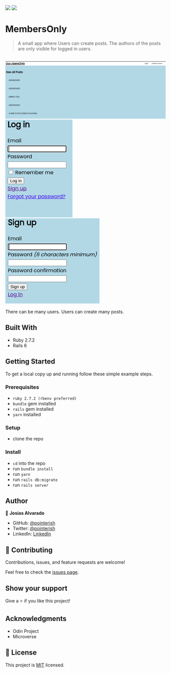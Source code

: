 ![](https://img.shields.io/badge/Microverse-blueviolet)
![](https://img.shields.io/badge/RoR-red)

# MembersOnly

> A small app where Users can create posts. The authors of the posts are only visible for logged in users.

<br/>

<img src="app/assets/images/main.png"/>
<img src="app/assets/images/login.png"/>
<img src="app/assets/images/signup.png"/>

There can be many users. Users can create many posts.

## Built With

- Ruby 2.7.2
- Rails 6

<!-- ## Live Demo

[Live Demo Link](https://livedemo.com) -->

## Getting Started

To get a local copy up and running follow these simple example steps.

### Prerequisites

- `ruby 2.7.2 (rbenv preferred)`
- `bundle` gem installed
- `rails` gem installed
- `yarn` installed

### Setup

- clone the repo

### Install

- `cd` into the repo
- run `bundle install`
- run `yarn`
- run `rails db:migrate`
- run `rails server`

## Author

👤 **Josias Alvarado**

- GitHub: [@pointerish](https://github.com/pointerish)
- Twitter: [@pointerish](https://twitter.com/pointerish)
- LinkedIn: [LinkedIn](https://www.linkedin.com/in/josias-alvarado/)

## 🤝 Contributing

Contributions, issues, and feature requests are welcome!

Feel free to check the [issues page](https://github.com/pointerish/members-only/issues).

## Show your support

Give a ⭐️ if you like this project!

## Acknowledgments

- Odin Project
- Microverse

## 📝 License

This project is [MIT](lic.url) licensed.
